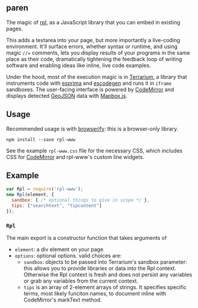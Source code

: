 ## paren

The magic of [rpl](https://github.com/tmcw/rpl), as a JavaScript library that you
can embed in existing pages.

This adds a textarea into your page, but more importantly a live-coding environment.
It'll surface errors, whether syntax or runtime, and using magic `//=` comments,
lets you display results of your programs in the same place as their code,
dramatically tightening the feedback loop of writing software and enabling
ideas like inline, live code examples.

Under the hood, most of the execution magic is in [Terrarium](https://github.com/tmcw/terrarium),
a library that instruments code with [esprima](http://esprima.org/) and
[escodegen](https://github.com/estools/escodegen) and runs it in `iframe` sandboxes.
The user-facing interface is powered by [CodeMirror](http://codemirror.net/)
and displays detected [GeoJSON](http://geojson.org/) data with
[Mapbox.js](https://www.mapbox.com/mapbox.js/).

## Usage

Recommended usage is with [browserify](http://browserify.org/): this is a
browser-only library.

    npm install --save rpl-www

See the example `rpl-www.css` file for the necessary CSS, which includes
CSS for [CodeMirror](http://codemirror.net/) and rpl-www's custom line widgets.

## Example

```js
var Rpl = require('rpl-www');
new Rpl(element, {
  sandbox: { /* optional things to give in scope */ },
  tips: ["searchtext", "tipcontent"]
});
```

### `Rpl`

The main export is a constructor function that takes arguments of

* `element`: a div element on your page
* `options`: optional options. valid choices are:
  * `sandbox`: objects to be passed into Terrarium's sandbox parameter:
  this allows you to provide libraries or data into the Rpl context. Otherwise
  the Rpl context is fresh and does not persist any variables or grab any
  variables from the current context.
  * `tips` is an array of 2-element arrays of strings. It specifies specific
  terms, most likely funciton names, to document inline with CodeMirror's
  markText method.
